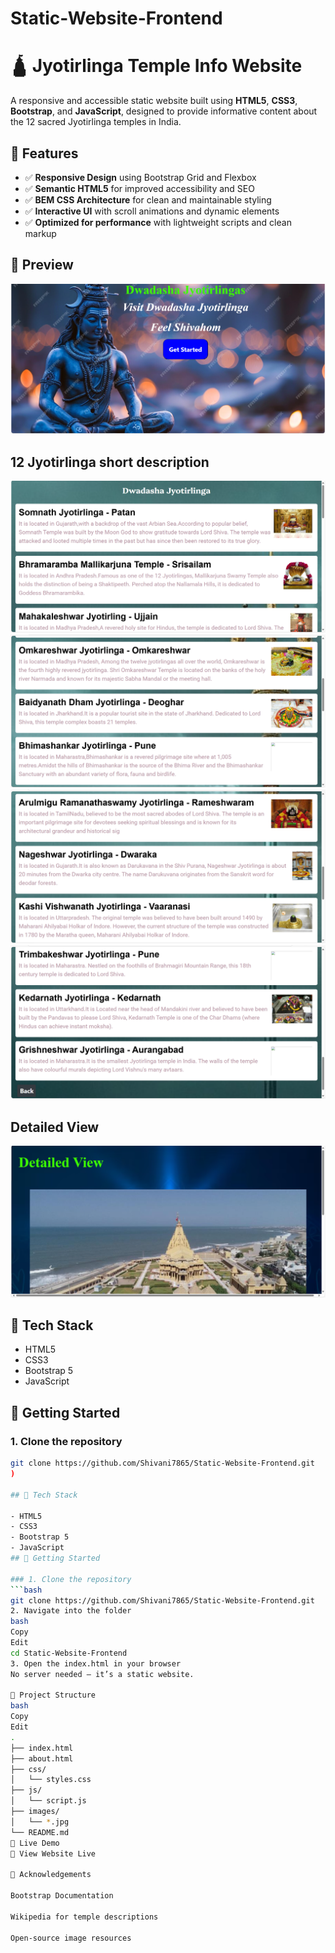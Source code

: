 # Static-Website-Frontend
# 🛕 Jyotirlinga Temple Info Website

A responsive and accessible static website built using **HTML5**, **CSS3**, **Bootstrap**, and **JavaScript**, designed to provide informative content about the 12 sacred Jyotirlinga temples in India.


## 🌟 Features

- ✅ **Responsive Design** using Bootstrap Grid and Flexbox
- ✅ **Semantic HTML5** for improved accessibility and SEO
- ✅ **BEM CSS Architecture** for clean and maintainable styling
- ✅ **Interactive UI** with scroll animations and dynamic elements
- ✅ **Optimized for performance** with lightweight scripts and clean markup

## 📸 Preview

![image alt](https://github.com/Shivani7865/Static-Website-Frontend/blob/dc2d69eb6cb8a99199f085d0f32399e3023ffcb5/home.png)

## 12 Jyotirlinga short description
![image alt](https://github.com/Shivani7865/Static-Website-Frontend/blob/ecc52dc7f8028ac4f06b41ddab4b07716a0b9c35/site2.png)
![image alt](https://github.com/Shivani7865/Static-Website-Frontend/blob/3605ab45239fbe1570dfa8aca794dbff93fdf34b/site3.png)
![image alt](https://github.com/Shivani7865/Static-Website-Frontend/blob/a93067ccaf606ecaa4691cb57f8e3f9df5f4a476/jytorilinga.png)
![image alt](https://github.com/Shivani7865/Static-Website-Frontend/blob/54a680786a92d0d5f5ede34e4236d57b815c0de9/site5.png)


## Detailed View
![image alt](https://github.com/Shivani7865/Static-Website-Frontend/blob/ac5a7e4bfee752dfa8cafd914f26f6318ef34d1d/detail.png)

## 🔧 Tech Stack

- HTML5
- CSS3 
- Bootstrap 5
- JavaScript 
## 🚀 Getting Started

### 1. Clone the repository
```bash
git clone https://github.com/Shivani7865/Static-Website-Frontend.git
)

## 🔧 Tech Stack

- HTML5
- CSS3 
- Bootstrap 5
- JavaScript
## 🚀 Getting Started

### 1. Clone the repository
```bash
git clone https://github.com/Shivani7865/Static-Website-Frontend.git
2. Navigate into the folder
bash
Copy
Edit
cd Static-Website-Frontend
3. Open the index.html in your browser
No server needed — it’s a static website.

📂 Project Structure
bash
Copy
Edit
.
├── index.html
├── about.html
├── css/
│   └── styles.css
├── js/
│   └── script.js
├── images/
│   └── *.jpg
└── README.md
📌 Live Demo
🔗 View Website Live

🙏 Acknowledgements

Bootstrap Documentation

Wikipedia for temple descriptions

Open-source image resources







